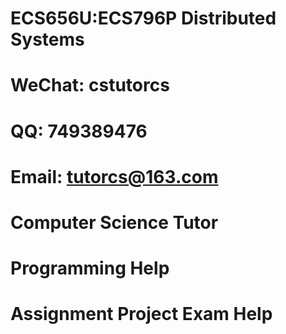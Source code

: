 # ECS656U:ECS796P Distributed Systems
# WeChat: cstutorcs

# QQ: 749389476

# Email: tutorcs@163.com

# Computer Science Tutor

# Programming Help

# Assignment Project Exam Help
